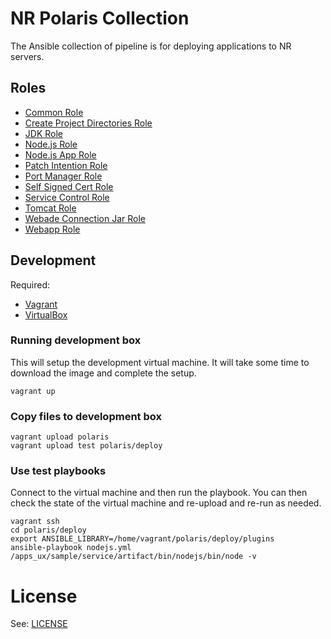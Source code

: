# NR Polaris Collection

The Ansible collection of pipeline is for deploying applications to NR servers.

## Roles

- [Common Role](polaris/deploy/roles/common/README.md)
- [Create Project Directories Role](polaris/deploy/roles/create_project_directories/README.md)
- [JDK Role](polaris/deploy/roles/jdk/README.md)
- [Node.js Role](polaris/deploy/roles/nodejs/README.md)
- [Node.js App Role](polaris/deploy/roles/nodejs_app/README.md)
- [Patch Intention Role](polaris/deploy/roles/patch_intention/README.md)
- [Port Manager Role](polaris/deploy/roles/port_manager/README.md)
- [Self Signed Cert Role](polaris/deploy/roles/self_signed_cert/README.md)
- [Service Control Role](polaris/deploy/roles/service_control/README.md)
- [Tomcat Role](polaris/deploy/roles/tomcat/README.md)
- [Webade Connection Jar Role](polaris/deploy/roles/webade_connection_jar/README.md)
- [Webapp Role](polaris/deploy/roles/webapp/README.md)

## Development

Required:

* [Vagrant](https://developer.hashicorp.com/vagrant)
* [VirtualBox](https://www.virtualbox.org)

### Running development box

This will setup the development virtual machine. It will take some time to download the image and complete the setup.

```
vagrant up
```

### Copy files to development box

```
vagrant upload polaris
vagrant upload test polaris/deploy
```

### Use test playbooks

Connect to the virtual machine and then run the playbook. You can then check the state of the virtual machine and re-upload and re-run as needed.

```
vagrant ssh
cd polaris/deploy
export ANSIBLE_LIBRARY=/home/vagrant/polaris/deploy/plugins
ansible-playbook nodejs.yml
/apps_ux/sample/service/artifact/bin/nodejs/bin/node -v
```

# License

See: [LICENSE](./LICENSE)
